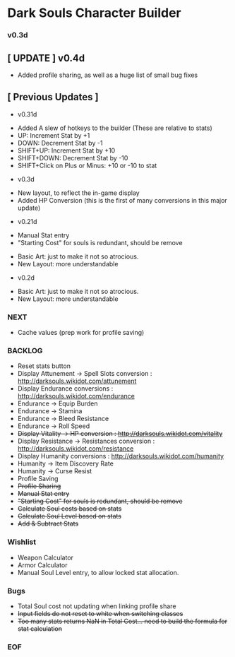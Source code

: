  Dark Souls Character Builder
======================================
### v0.3d

[ UPDATE ] v0.4d
-----------------------------------
* Added profile sharing, as well as a huge list of small bug fixes


[ Previous Updates ]
-----------------------------------
- v0.31d
 * Added A slew of hotkeys to the builder (These are relative to stats)
  * UP: Increment Stat by +1
  * DOWN: Decrement Stat by -1
  * SHIFT+UP: Increment Stat by +10
  * SHIFT+DOWN: Decrement Stat by -10
  * SHIFT+Click on Plus or Minus: +10 or -10 to stat

- v0.3d
 * New layout, to reflect the in-game display
 * Added HP Conversion (this is the first of many conversions in this major update)

- v0.21d
 * Manual Stat entry
 * "Starting Cost" for souls is redundant, should be remove
 + Basic Art: just to make it not so atrocious.
 + New Layout: more understandable

- v0.2d
 + Basic Art: just to make it not so atrocious.
 + New Layout: more understandable


### NEXT
* Cache values (prep work for profile saving)


### BACKLOG
* Reset stats button
* Display Attunement -> Spell Slots conversion : http://darksouls.wikidot.com/attunement
* Display Endurance conversions : http://darksouls.wikidot.com/endurance
 * Endurance -> Equip Burden
 * Endurance -> Stamina
 * Endurance -> Bleed Resistance
 * Endurance -> Roll Speed
* ~~Display Vitality -> HP conversion : http://darksouls.wikidot.com/vitality~~
* Display Resistance -> Resistances conversion : http://darksouls.wikidot.com/resistance
* Display Humanity conversions : http://darksouls.wikidot.com/humanity
 * Humanity -> Item Discovery Rate
 * Humanity -> Curse Resist
* Profile Saving
* ~~Profile Sharing~~
* ~~Manual Stat entry~~
* ~~"Starting Cost" for souls is redundant, should be remove~~
* ~~Calculate Soul costs based on stats~~
* ~~Calculate Soul Level based on stats~~
* ~~Add & Subtract Stats~~



### Wishlist
* Weapon Calculator
* Armor Calculator
* Manual Soul Level entry, to allow locked stat allocation.

### Bugs
* Total Soul cost not updating when linking profile share
* ~~Input fields do not reset to white when switching classes~~
* ~~Too many stats returns NaN in Total Cost... need to build the formula for stat calculation~~

### EOF